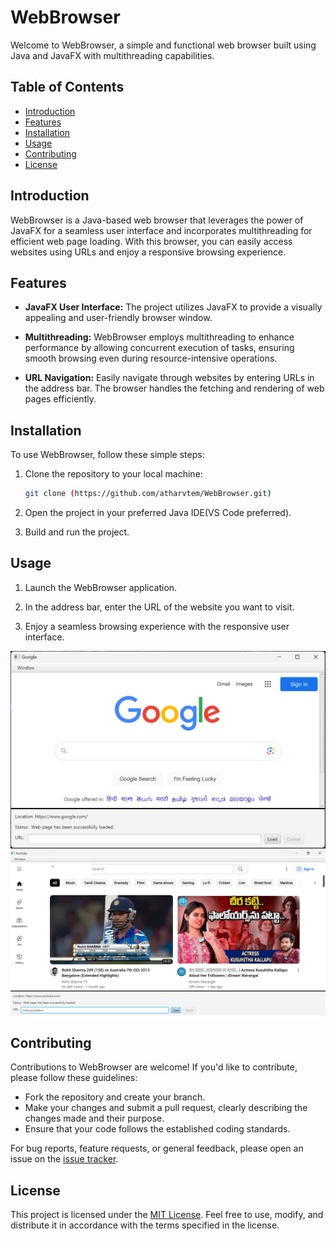 # WebBrowser

Welcome to WebBrowser, a simple and functional web browser built using Java and JavaFX with multithreading capabilities.

## Table of Contents

- [Introduction](#introduction)
- [Features](#features)
- [Installation](#installation)
- [Usage](#usage)
- [Contributing](#contributing)
- [License](#license)

## Introduction

WebBrowser is a Java-based web browser that leverages the power of JavaFX for a seamless user interface and incorporates multithreading for efficient web page loading. With this browser, you can easily access websites using URLs and enjoy a responsive browsing experience.

## Features

- **JavaFX User Interface:** The project utilizes JavaFX to provide a visually appealing and user-friendly browser window.
  
- **Multithreading:** WebBrowser employs multithreading to enhance performance by allowing concurrent execution of tasks, ensuring smooth browsing even during resource-intensive operations.

- **URL Navigation:** Easily navigate through websites by entering URLs in the address bar. The browser handles the fetching and rendering of web pages efficiently.

## Installation

To use WebBrowser, follow these simple steps:

1. Clone the repository to your local machine:
    ```bash
    git clone (https://github.com/atharvtem/WebBrowser.git)
    ```

2. Open the project in your preferred Java IDE(VS Code preferred).

3. Build and run the project.

## Usage

1. Launch the WebBrowser application.

2. In the address bar, enter the URL of the website you want to visit.

3. Enjoy a seamless browsing experience with the responsive user interface.

![Alt Text](https://github.com/atharvtem/WebBrowser/blob/main/googless.png)
![Alt Text](https://github.com/atharvtem/WebBrowser/blob/main/youtubess.png)

## Contributing

Contributions to WebBrowser are welcome! If you'd like to contribute, please follow these guidelines:

- Fork the repository and create your branch.
- Make your changes and submit a pull request, clearly describing the changes made and their purpose.
- Ensure that your code follows the established coding standards.

For bug reports, feature requests, or general feedback, please open an issue on the [issue tracker](https://github.com/your-username/WebBrowser/issues).

## License

This project is licensed under the [MIT License](LICENSE). Feel free to use, modify, and distribute it in accordance with the terms specified in the license.
